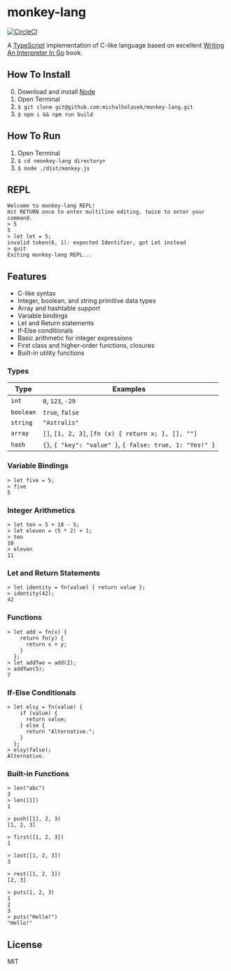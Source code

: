 # monkey-lang

[![CircleCI](https://circleci.com/gh/michalholasek/monkey-lang.svg?style=shield)](https://circleci.com/gh/michalholasek/monkey-lang)

A [TypeScript](http://www.typescriptlang.org/) implementation of C-like language based on
excellent [Writing An Interpreter In Go](https://interpreterbook.com/) book.

## How To Install
0. Download and install [Node](https://nodejs.org/en/download/)
1. Open Terminal
2. `$ git clone git@github.com:michalholasek/monkey-lang.git`
3. `$ npm i && npm run build`

## How To Run
1. Open Terminal
2. `$ cd <monkey-lang directory>`
2. `$ node ./dist/monkey.js`

## REPL
```
Welcome to monkey-lang REPL!
Hit RETURN once to enter multiline editing, twice to enter your command.
> 5
5
> let let = 5;
invalid token(6, 1): expected Identifier, got Let instead
> quit
Exiting monkey-lang REPL...
```

## Features
- C-like syntax
- Integer, boolean, and string primitive data types
- Array and hashtable support
- Variable bindings
- Let and Return statements
- If-Else conditionals
- Basic arithmetic for integer expressions
- First class and higher-order functions, closures
- Built-in utility functions

### Types
| Type     | Examples                    |
|----------| ----------------------------|
|`int`     | `0`, `123`,  `-29`          |
|`boolean` | `true`, `false`             |
|`string`  | `"Astralis"`                |
|`array`   | `[]`, `[1, 2, 3]`, `[fn (x) { return x; }, [], ""]` |
|`hash`    | `{}`, `{ "key": "value" }`, `{ false: true, 1: "Yes!" }` |

### Variable Bindings
```
> let five = 5;
> five
5
```

### Integer Arithmetics
```
> let ten = 5 + 10 - 5;
> let eleven = (5 * 2) + 1;
> ten
10
> eleven
11
```

### Let and Return Statements
```
> let identity = fn(value) { return value };
> identity(42);
42
```

### Functions
```
> let add = fn(x) {
    return fn(y) {
      return x + y;
    }
  };
> let addTwo = add(2);
> addTwo(5);
7
```

### If-Else Conditionals
```
> let elsy = fn(value) {
    if (value) {
      return value;
    } else {
      return "Alternative.";
    }
  };
> elsy(false);
Alternative.
```

### Built-in Functions
```
> len("abc")
3
> len([1])
1

> push([1], 2, 3)
[1, 2, 3]

> first([1, 2, 3])
1

> last([1, 2, 3])
3

> rest([1, 2, 3])
[2, 3]

> puts(1, 2, 3)
1
2
3
> puts("Hello!")
"Hello!"
```

## License
MIT
